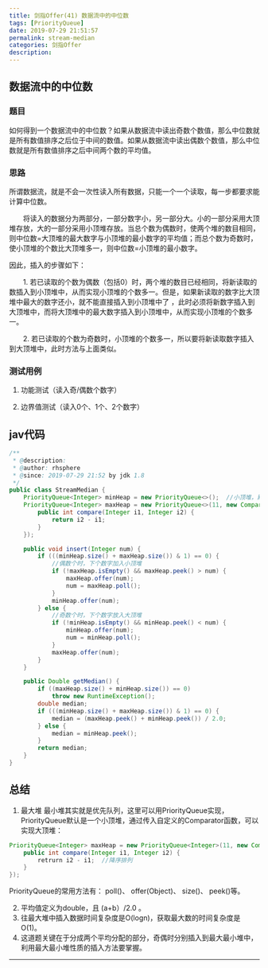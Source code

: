 ```yaml
---
title: 剑指Offer(41) 数据流中的中位数
tags: [PriorityQueue]
date: 2019-07-29 21:51:57
permalink: stream-median
categories: 剑指Offer
description:
---
```

<p class="description"></p>


<!-- more -->

## 数据流中的中位数

### 题目
如何得到一个数据流中的中位数？如果从数据流中读出奇数个数值，那么中位数就是所有数值排序之后位于中间的数值。如果从数据流中读出偶数个数值，那么中位数就是所有数值排序之后中间两个数的平均值。

### 思路
所谓数据流，就是不会一次性读入所有数据，只能一个一个读取，每一步都要求能计算中位数。

　　将读入的数据分为两部分，一部分数字小，另一部分大。小的一部分采用大顶堆存放，大的一部分采用小顶堆存放。当总个数为偶数时，使两个堆的数目相同，则中位数=大顶堆的最大数字与小顶堆的最小数字的平均值；而总个数为奇数时，使小顶堆的个数比大顶堆多一，则中位数=小顶堆的最小数字。

因此，插入的步骤如下：

　　1. 若已读取的个数为偶数（包括0）时，两个堆的数目已经相同，将新读取的数插入到小顶堆中，从而实现小顶堆的个数多一。但是，如果新读取的数字比大顶堆中最大的数字还小，就不能直接插入到小顶堆中了 ，此时必须将新数字插入到大顶堆中，而将大顶堆中的最大数字插入到小顶堆中，从而实现小顶堆的个数多一。

　　2. 若已读取的个数为奇数时，小顶堆的个数多一，所以要将新读取数字插入到大顶堆中，此时方法与上面类似。

### 测试用例

1. 功能测试（读入奇/偶数个数字）

2. 边界值测试（读入0个、1个、2个数字）


## jav代码

```java
/**
 * @description:
 * @author: rhsphere
 * @since: 2019-07-29 21:52 by jdk 1.8
 */
public class StreamMedian {
	PriorityQueue<Integer> minHeap = new PriorityQueue<>();  //小顶堆，默认容量11
	PriorityQueue<Integer> maxHeap = new PriorityQueue<>(11, new Comparator<Integer>{
		public int compare(Integer i1, Integer i2) {
			return i2 - i1; 
		}
	});

	public void insert(Integer num) {
		if (((minHeap.size() + maxHeap.size()) & 1) == 0) {
			//偶数个时，下个数字加入小顶堆
			if (!maxHeap.isEmpty() && maxHeap.peek() > num) {
				maxHeap.offer(num);
				num = maxHeap.poll();
			}
			minHeap.offer(num);
		} else {
			//奇数个时，下个数字放入大顶堆
			if (!minHeap.isEmpty() && minHeap.peek() < num) {
				minHeap.offer(num);
				num = minHeap.poll();
			}
			maxHeap.offer(num);
		}
	}

	public Double getMedian() {
		if ((maxHeap.size() + minHeap.size()) == 0)
			throw new RuntimeException();
		double median;
		if (((minHeap.size() + maxHeap.size()) & 1) == 0) {
			median = (maxHeap.peek() + minHeap.peek()) / 2.0;
		} else {
			median = minHeap.peek();
		}
		return median;
	}
}
```


## 总结
1. 最大堆 最小堆其实就是优先队列，这里可以用PriorityQueue实现，PriorityQueue默认是一个小顶堆，通过传入自定义的Comparator函数，可以实现大顶堆：


```java
PriorityQueue<Integer> maxHeap = new PriorityQueue<Integer>(11, new Comparator<Integer>(){
	public int compare(Integer i1, Integer i2) {
		retrurn i2 - i1;  //降序排列
	}
});

```

PriorityQueue的常用方法有： poll()、 offer(Object)、 size()、 peek()等。


2. 平均值定义为double，且 (a+b）/2.0 。
3. 往最大堆中插入数据时间复杂度是O(logn)，获取最大数的时间复杂度是O(1)。
4. 这道题关键在于分成两个平均分配的部分，奇偶时分别插入到最大最小堆中，利用最大最小堆性质的插入方法要掌握。


<hr />